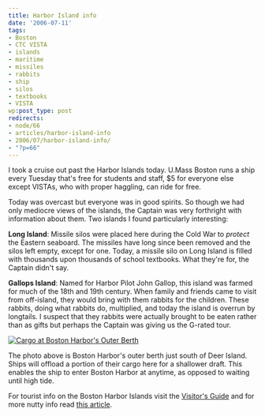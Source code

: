 ```yaml
---
title: Harbor Island info
date: '2006-07-11'
tags:
- Boston
- CTC VISTA
- islands
- maritime
- missiles
- rabbits
- ship
- silos
- textbooks
- VISTA
wp:post_type: post
redirects:
- node/66
- articles/harbor-island-info
- 2006/07/harbor-island-info/
- "?p=66"
---
```


I took a cruise out past the Harbor Islands today. U.Mass Boston runs a ship every Tuesday that's free for students and staff, $5 for everyone else except VISTAs, who with proper haggling, can ride for free.

Today was overcast but everyone was in good spirits. So though we had only mediocre views of the islands, the Captain was very forthright with information about them. Two islands I found particularly interesting:

**Long Island**: Missile silos were placed here during the Cold War to _protect_ the Eastern seaboard. The missiles have long since been removed and the silos left empty, except for one. Today, a missile silo on Long Island is filled with thousands upon thousands of school textbooks. What they're for, the Captain didn't say.

**Gallops Island**: Named for Harbor Pilot John Gallop, this island was farmed for much of the 18th and 19th century. When family and friends came to visit from off-island, they would bring with them rabbits for the children. These rabbits, doing what rabbits do, multiplied, and today the island is overrun by longtails. I suspect that they rabbits were actually brought to be eaten rather than as gifts but perhaps the Captain was giving us the G-rated tour.

[ ![Cargo at Boston Harbor's Outer Berth](http://farm1.static.flickr.com/64/187700535_3f3fb04e6d.jpg) ](http://www.flickr.com/photos/bensheldon/187700535/ "Photo Sharing")

The photo above is Boston Harbor's outer berth just south of Deer Island. Ships will offload a portion of their cargo here for a shallower draft. This enables the ship to enter Boston Harbor at anytime, as opposed to waiting until high tide.

For tourist info on the Boston Harbor Islands visit the [Visitor's Guide](http://www.bostonislands.org/) and for more nutty info read [this article](http://www.bizjournals.com/boston/stories/2002/07/01/focus2.html).

